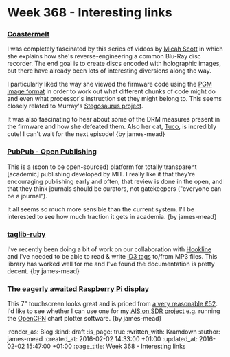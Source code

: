 Week 368 - Interesting links
============================

### [Coastermelt](http://www.misc.name/#/coastermelt/)

I was completely fascinated by this series of videos by [Micah Scott][] in which she explains how she's reverse-engineering a common Blu-Ray disc recorder. The end goal is to create discs encoded with holographic images, but there have already been lots of interesting diversions along the way.

I particularly liked the way she viewed the firmware code using the [PGM image format][] in order to work out what different chunks of code might do and even what processor's instruction set they might belong to. This seems closely related to Murray's [Stegosaurus project][].

It was also fascinating to hear about some of the DRM measures present in the firmware and how she defeated them. Also her cat, [Tuco][], is incredibly cute! I can't wait for the next episode! {by james-mead}

[Micah Scott]: http://www.misc.name/about/
[PGM image format]: https://en.wikipedia.org/wiki/Netpbm_format#PGM_example
[Stegosaurus project]: https://github.com/h-lame/stegosaurus
[Tuco]: https://twitter.com/TucoTheCat


### [PubPub - Open Publishing](http://pubpub.media.mit.edu/)

This is a (soon to be open-sourced) platform for totally transparent [academic] publishing developed by MIT. I really like it that they're encouraging publishing early and often, that review is done in the open, and that they think journals should be curators, not gatekeepers ("everyone can be a journal").

It all seems so much more sensible than the current system. I'll be interested to see how much traction it gets in academia. {by james-mead}


### [taglib-ruby](http://robinst.github.io/taglib-ruby/)

I've recently been doing a bit of work on our collaboration with [Hookline][] and I've needed to be able to read & write [ID3 tags][] to/from MP3 files. This library has worked well for me and I've found the documentation is pretty decent. {by james-mead}

[Hookline]: http://hookline.tv/
[ID3 tags]: http://id3.org/


### [The eagerly awaited Raspberry Pi display](https://www.raspberrypi.org/blog/the-eagerly-awaited-raspberry-pi-display/)

This 7" touchscreen looks great and is priced from [a very reasonable £52][rpi-touchscreen-prices]. I'd like to see whether I can use one for my [AIS on SDR project][ais-on-sdr] e.g. running the [OpenCPN][] chart plotter software. {by james-mead}

[rpi-touchscreen-prices]: http://swag.raspberrypi.org/products/raspberry-pi-7-inch-touchscreen-display
[ais-on-sdr]: https://github.com/freerange/ais-on-sdr/wiki/Capturing-raw-AIS-data-using-rtl_fm-and-decoding-using-aisdecoder-v2
[OpenCPN]: http://opencpn.org/


:render_as: Blog
:kind: draft
:is_page: true
:written_with: Kramdown
:author: james-mead
:created_at: 2016-02-02 14:33:00 +01:00
:updated_at: 2016-02-02 15:47:00 +01:00
:page_title: Week 368 - Interesting links
